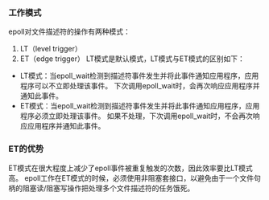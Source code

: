 ### 工作模式

epoll对文件描述符的操作有两种模式：
1. LT（level trigger）
2. ET（edge trigger）
LT模式是默认模式，LT模式与ET模式的区别如下：

- LT模式：当epoll_wait检测到描述符事件发生并将此事件通知应用程序，应用程序可以不立即处理该事件。
下次调用epoll_wait时，会再次响应应用程序并通知此事件。
- ET模式：当epoll_wait检测到描述符事件发生并将此事件通知应用程序，应用程序必须立即处理该事件。
如果不处理，下次调用epoll_wait时，不会再次响应应用程序并通知此事件。


### ET的优势
ET模式在很大程度上减少了epoll事件被重复触发的次数，因此效率要比LT模式高。
epoll工作在ET模式的时候，必须使用非阻塞套接口，以避免由于一个文件句柄的阻塞读/阻塞写操作把处理多个文件描述符的任务饿死。
